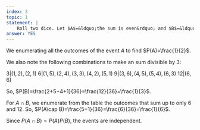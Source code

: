 ```yaml
---
index: 3
topic: 1
statement: |
    Roll two dice. Let $A$=&ldquo;the sum is even&rdquo; and $B$=&ldquo;the sum is divisible by $3$,&rdquo; that is, $B=\\{3, 6, 9, 12\\}$. Are $A$ and $B$ independent?
answer: YES
---
```

We enumerating all the outcomes of the event $A$ to find $P(A)=\frac{1}{2}$.

We also note the following combinations to make an sum divisible by 3:

$3$|$(1,2),(2,1)$
$6$|$(1,5),(2,4),(3,3),(4,2),(5,1)$
$9$|$(3,6),(4,5),(5,4),(6,3)$
$12$|$(6,6)$

So, $P(B)=\frac{2+5+4+1}{36}=\frac{12}{36}=\frac{1}{3}$.

For $A\cap B$, we enumerate from the table the outcomes that sum up to only $6$ and $12$. So, $P(A\cap B)=\frac{5+1}{36}=\frac{6}{36}=\frac{1}{6}$.

Since $P(A\cap B)=P(A)P(B)$, the events are independent.